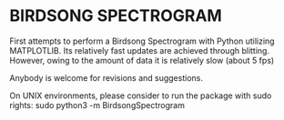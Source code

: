 # BIRDSONG SPECTROGRAM

First attempts to perform a Birdsong Spectrogram with Python utilizing MATPLOTLIB. Its relatively fast updates are achieved through blitting. However, owing to the amount of data it is relatively slow (about 5 fps)

Anybody is welcome for revisions and suggestions.

On UNIX environments, please consider to run the package with sudo rights:
sudo python3 -m BirdsongSpectrogram
